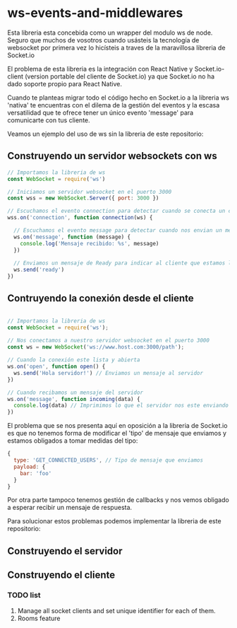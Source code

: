 # ws-events-and-middlewares

Esta libreria esta concebida como un wrapper del modulo ws de node. Seguro que muchos de vosotros cuando usásteis la tecnología de websocket por primera vez lo hicísteis a traves de la maravillosa libreria de Socket.io

El problema de esta libreria es la integración con React Native y Socket.io-client (version portable del cliente de Socket.io) ya que Socket.io no ha dado soporte propio para React Native.

Cuando te planteas migrar todo el código hecho en Socket.io a la libreria ws 'nativa' te encuentras con el dilema de la gestión del eventos y la escasa versatilidad que te ofrece tener un único evento 'message' para comunicarte con tus cliente.

Veamos un ejemplo del uso de ws sin la libreria de este repositorio:

## Construyendo un servidor websockets con ws

```js
// Importamos la libreria de ws
const WebSocket = require('ws')

// Iniciamos un servidor websocket en el puerto 3000
const wss = new WebSocket.Server({ port: 3000 })

// Escuchamos el evento connection para detectar cuando se conecta un cliente
wss.on('connection', function connection(ws) {

  // Escuchamos el evento message para detectar cuando nos envian un mensaje (no podemos cambiar el nombre del evento)
  ws.on('message', function (message) {
    console.log('Mensaje recibido: %s', message)
  })
 
  // Enviamos un mensaje de Ready para indicar al cliente que estamos listos para comunicarnos con el
  ws.send('ready')
})
```

## Contruyendo la conexión desde el cliente

```js

// Importamos la libreria de ws
const WebSocket = require('ws');
 
// Nos conectamos a nuestro servidor websocket en el puerto 3000
const ws = new WebSocket('ws://www.host.com:3000/path');

// Cuando la conexión este lista y abierta
ws.on('open', function open() {
  ws.send('Hola servidor!') // Enviamos un mensaje al servidor
})

// Cuando recibamos un mensaje del servidor
ws.on('message', function incoming(data) {
  console.log(data) // Imprimimos lo que el servidor nos este enviando
})
```

El problema que se nos presenta aquí en oposición a la libreria de Socket.io es que no tenemos forma de modificar el 'tipo' de mensaje que enviamos y estamos obligados a tomar medidas del tipo:

```js
{
  type: 'GET_CONNECTED_USERS', // Tipo de mensaje que enviamos
  payload: {
    bar: 'foo'
  }
}
```

Por otra parte tampoco tenemos gestión de callbacks y nos vemos obligado a esperar recibir un mensaje de respuesta.

Para solucionar estos problemas podemos implementar la libreria de este repositorio:

## Construyendo el servidor

## Construyendo el cliente


### TODO list

1. Manage all socket clients and set unique identifier for each of them.
2. Rooms feature
